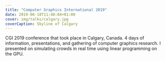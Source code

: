 ```yaml
---
title: "Computer Graphics International 2019"
date: 2019-06-18T11:40:04+01:00
cover: img/talks/calgary.jpg
coverCaption: Skyline of Calgary
---
```


CGI 2019 conference that took place in Calgary, Canada. 4 days of information, presentations, and gathering of computer graphics research. I presented on simulating crowds in real time using linear programming on the GPU.
